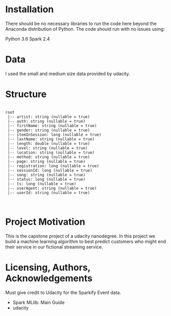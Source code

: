 <h1>Installation</h1>
There should be no necessary libraries to run the code here beyond the Anaconda distribution of Python. The code should run with no issues using:

Python 3.6
Spark 2.4

<h1>Data</h1>
I used the small and medium size data provided by udacity.

<h1>Structure</h1>
<code>
root
 |-- artist: string (nullable = true)
 |-- auth: string (nullable = true)
 |-- firstName: string (nullable = true)
 |-- gender: string (nullable = true)
 |-- itemInSession: long (nullable = true)
 |-- lastName: string (nullable = true)
 |-- length: double (nullable = true)
 |-- level: string (nullable = true)
 |-- location: string (nullable = true)
 |-- method: string (nullable = true)
 |-- page: string (nullable = true)
 |-- registration: long (nullable = true)
 |-- sessionId: long (nullable = true)
 |-- song: string (nullable = true)
 |-- status: long (nullable = true)
 |-- ts: long (nullable = true)
 |-- userAgent: string (nullable = true)
 |-- userId: string (nullable = true)
 
 </code>
 
<h1>Project Motivation</h1>
This is the capstone project of a udacity nanodegree.
In this project we build a machine learning algorithm to best predict customers who might end their service in our fictional streaming service.


<h1>Licensing, Authors, Acknowledgements</h1>
Must give credit to Udacity for the Sparkify Event data.

- Spark MLlib: Main Guide
- udacity
